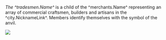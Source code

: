 *The ^tradesmen.Name^* is a child of the ^merchants.Name^ representing an array of commercial craftsmen, builders and artisans in the ^city.NicknameLink^. Members identify themselves with the symbol of the anvil.

![](../images/anvil.png)